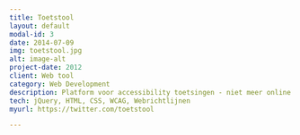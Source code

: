 ```yaml
---
title: Toetstool
layout: default
modal-id: 3
date: 2014-07-09
img: toetstool.jpg
alt: image-alt
project-date: 2012
client: Web tool
category: Web Development
description: Platform voor accessibility toetsingen - niet meer online
tech: jQuery, HTML, CSS, WCAG, Webrichtlijnen
myurl: https://twitter.com/toetstool

---
```

